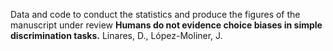 Data and code to conduct the statistics and produce the figures of the manuscript under review **Humans do not evidence choice biases in simple discrimination tasks.** Linares, D., López-Moliner, J.
